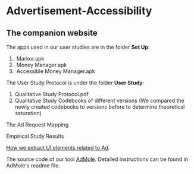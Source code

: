 # Advertisement-Accessibility
## The companion website 

The apps used in our user studies are in the folder **Set Up**:

1. ​	Markor.apk
2. ​	Money Manager.apk
3. ​	Accessible Money Manager.apk

The User Study Protocol is under the folder **User Study**:

1. Qualitative Study Protocol.pdf
2. Qualitative Study Codebooks of different versions (We compared the newly created codebooks to versions before to determine theoretical saturation)

The Ad Request Mapping

Empirical Study Results

[How we extract UI elements related to Ad](https://github.com/AdvertisementAccessibility/Advertisement-Accessibility/blob/b8619babb35cf8c8563ab870459d51d7a169921a/Tool/Accessibility%20Evaluation%20Tool/py_src/GUI_utils.py#L331C20-L331C20).

The source code of our tool [AdMole](https://github.com/AdvertisementAccessibility/Advertisement-Accessibility/tree/master/Tool/Accessibility%20Evaluation%20Tool). Detailed instructions can be found in AdMole's readme file.
